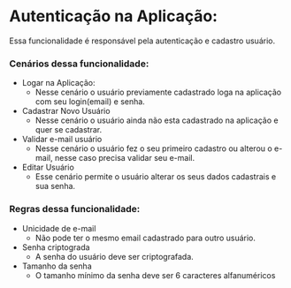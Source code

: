 # Autenticação na Aplicação:

Essa funcionalidade é responsável pela autenticação e cadastro usuário.

### Cenários dessa funcionalidade:

+ Logar na Aplicação:
    - Nesse cenário o usuário previamente cadastrado loga na aplicação com seu login(email) e senha.
+ Cadastrar Novo Usuário
    - Nesse cenário o usuário ainda não esta cadastrado na aplicação e quer se cadastrar.
+ Validar e-mail usuário
    - Nesse cenário o usuário fez o seu primeiro cadastro ou alterou o e-mail, nesse caso precisa validar seu e-mail.
+ Editar Usuário
    - Esse cenário permite o usuário alterar os seus dados cadastrais e sua senha.

### Regras dessa funcionalidade:
+ Unicidade de e-mail
    - Não pode ter o mesmo email cadastrado para outro usuário.
+ Senha criptograda
    - A senha do usuário deve ser criptografada.
+ Tamanho da senha
    - O tamanho mínimo da senha deve ser 6 caracteres alfanuméricos
